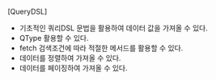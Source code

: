 [QueryDSL]
- 기초적인 쿼리DSL 문법을 활용하여 데이터 값을 가져올 수 있다.
- QType 활용할 수 있다.
- fetch 검색조건에 따라 적절한 메서드를 활용할 수 있다.
- 데이터를 정렬하여 가져올 수 있다.
- 데이터를 페이징하여 가져올 수 있다.
